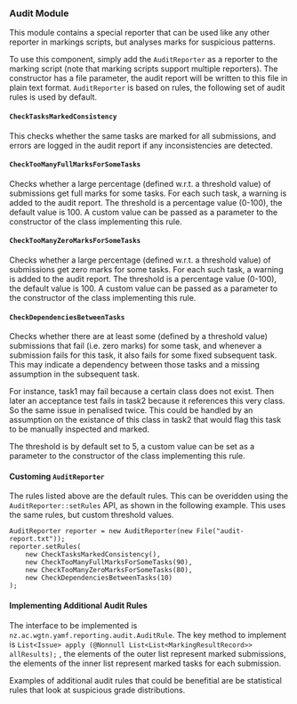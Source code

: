 ### Audit Module

This module contains a special reporter that can be used like any other reporter in markings scripts,
but analyses marks for suspicious patterns.

To use this component, simply add the `AuditReporter` as a reporter to the marking script (note that marking scripts support multiple reporters). The constructor has a file parameter,
the audit report will be written to this file in plain text format. `AuditReporter` is based on rules, the following set 
of audit rules is used by default. 

#### `CheckTasksMarkedConsistency` 

This checks whether the same tasks are marked for all submissions, and errors are logged in the audit report if any inconsistencies are detected. 

#### `CheckTooManyFullMarksForSomeTasks`

Checks whether a large percentage (defined w.r.t. a threshold value) of submissions get full marks for some tasks. For each such task, a warning is added to the audit report. The threshold is a percentage value (0-100), the default value is 100. A custom value can be passed as a parameter to the constructor of the class implementing this rule.


#### `CheckTooManyZeroMarksForSomeTasks`

Checks whether a large percentage (defined w.r.t. a threshold value) of submissions get zero marks for some tasks. For each such task, a warning is added to the audit report. The threshold is a percentage value (0-100), the default value is 100. A custom value can be passed as a parameter to the constructor of the class implementing this rule.


#### `CheckDependenciesBetweenTasks`

Checks whether there are at least some (defined by a threshold value) submissions that fail (i.e. zero marks) for some task, and whenever a submission fails for this task, it also fails for some fixed subsequent task. This may indicate a dependency between those tasks and a missing assumption in the subsequent task. 

For instance, task1 may fail because a certain class does not exist. Then later an acceptance test fails in task2 because it references this very class. So the same issue in penalised twice. This could be handled by an assumption on the existance of this class in task2 that would flag this task to be manually inspected and marked. 

The threshold is by default set to 5, a custom value can be set as a parameter to the constructor of the class implementing this rule.

#### Customing `AuditReporter`

The rules listed above are the default rules. This can be overidden using the `AuditReporter::setRules` API, as shown in the following example. This uses the same rules, but custom threshold values.

```
AuditReporter reporter = new AuditReporter(new File("audit-report.txt"));
reporter.setRules(
	new CheckTasksMarkedConsistency(),
	new CheckTooManyFullMarksForSomeTasks(90),
	new CheckTooManyZeroMarksForSomeTasks(80),
	new CheckDependenciesBetweenTasks(10)
);
```

#### Implementing Additional Audit Rules

The interface to be implemented is `nz.ac.wgtn.yamf.reporting.audit.AuditRule`. The key method to implement is `List<Issue> apply (@Nonnull List<List<MarkingResultRecord>> allResults);` , the elements of the outer list represent marked submissions, the elements of the inner list represent marked tasks for each submission. 

Examples of additional audit rules that could be benefitial are be statistical rules that look at suspicious grade distributions. 
 